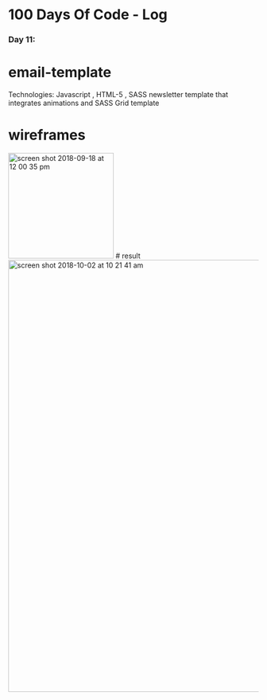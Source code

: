 # 100 Days Of Code - Log

### Day 11: 

# email-template
Technologies: Javascript , HTML-5 , SASS
newsletter template that integrates animations and SASS Grid template 

# wireframes
<img width="212" alt="screen shot 2018-09-18 at 12 00 35 pm" src="https://user-images.githubusercontent.com/28660530/45661945-b2f99b00-bb3a-11e8-9585-76378d1425b8.png">
# result
<img width="868" alt="screen shot 2018-10-02 at 10 21 41 am" src="https://user-images.githubusercontent.com/28660530/46324136-fb31b680-c62c-11e8-891c-4ddac64ad378.png">
